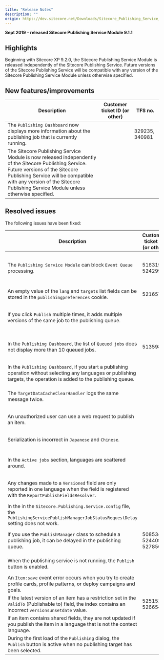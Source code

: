 ```yaml
---
title: "Release Notes"
description: ""
origin: https://dev.sitecore.net/Downloads/Sitecore_Publishing_Service_Module/9x/Sitecore_Publishing_Service_Module_911/Release_Notes
---
```


**Sept 2019 – released Sitecore Publishing Service Module 9.1.1**

## Highlights

Beginning with Sitecore XP 9.2.0, the Sitecore Publishing Service Module is released independently of the Sitecore Publishing Service. Future versions of the Sitecore Publishing Service will be compatible with any version of the Sitecore Publishing Service Module unless otherwise specified.

## New features/improvements

 | Description | Customer ticket ID (or other) | TFS no. |
 | --- | --- | --- |
 | ​​​​​​​The `Publishing Dashboard` now displays ​more information about the publishing job that is currently running. |  | 329235, 340981 |
 | ​The Sitecore Publishing Service Module is now released independently of the Sitecore Publishing Service. Future versions of the Sitecore Publishing Service will be compatible with any version of the Sitecore Publishing Service Module unless otherwise specified. |  |  |

## Resolved issues

The following issues have been fixed:

 | Description | Customer ticket ID (or other) | TFS no. |
 | --- | --- | --- |
 | ​The `Publishing Service Module` can block `Event Queue` processing​.​​​​​​​ | 516319, 524299 | 327097, 276743, 41639, 340941, 345721 |
 | ​An empty value of the `lang` and `targets` list fields can be stored in the `publishingpreferences` cookie​.​​​​​​​ | 521657 | 311209, 340957, 345729 |
 | ​​If you click `Publish` multiple times, it adds multiple versions of the same job to the publishing queue.​​​​​​​​​ |  | 327105, 324690, 340969, 345735 |
 | ​​​​​​​In the `Publishing Dashboard`, the list of `Queued jobs` does not display more than 10 queued jobs. | 513598 | 320235, 282148, 40613, 340963, 345732 |
 | ​​​​​​​In the `Publishing Dashboard`, if you start a publishing operation without selecting any languages or publishing targets, the operation is added to the publishing queue. |  | 326681, 340977, 345738 |
 | ​​​​​​​​The `TargetDataCacheClearHandler` logs the same message twice​.​ |  | 327101, 324142, 340967, 345734 |
 | ​​​​​​​​An unauthorized user can use a web request​ to publish an item. |  | 280331, 340945, 345723 |
 | ​​​​​​​​Serialization is incorrect in `Japanese` and `Chinese`. |  | 300010, 340951, 345726 |
 | In the `Active jobs` section, ​languages are scattered around.​​​​​​​ |  | 260101, 19915, 340937, 345719 |
 | ​​​​​​​Any changes made to a `Versioned` field are only reported in one language when the field is registered with the `ReportPublishFieldsResolver`. |  | 327117, 318767, 340959, 345730 |
 | ​​​​​​​In the in the `Sitecore.Publishing.Service.config` file, the `PublishingServicePublishManagerJobStatusRequestDelay` setting does not work. |  | 320201, 340961, 345731 |
 | ​​​​If you use the `PublishManager` class to schedule a publishing job, it can be delayed in the publishing queue.​​​​​​​ | 508534, 524409, 527850 | 277670, 38792, 340943, 345722 |
 | When the publishing service is not running, ​the `Publish` button is enabled.​​​​​​​ |  | 326613, 340973, 345736 |
 | ​​​​​​​​An `Item:save` event error occurs when you try to create profile cards, profile patterns, or deploy campaigns and goals. |  | 288976, 340949, 345725 |
 | ​​​​​​​If the latest version of an item has a restriction set in the `ValidTo` (Publishable to) field, ​the index contains an incorrect `versionsunsetdate` value. | 525151, 526654 | 310787, 340955, 345728 |
 | If an item contains shared fields, they are not updated if you publish the item in a language that is not the context language. |  | 331671, 340988, 345743 |
 | During the first load of the `Publishing` dialog, the `Publish` button is active when no publishing target has been selected. |  | 521657, 525955 | 306142, 306220, 340953, 345727 |